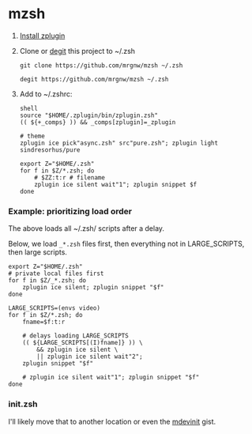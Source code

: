 # mzsh

1. [Install zplugin](https://github.com/zdharma/zplugin#installation)

2. Clone or [degit](https://github.com/Rich-Harris/degit) this project to ~/.zsh
    ```
    git clone https://github.com/mrgnw/mzsh ~/.zsh
    ```
    ```
    degit https://github.com/mrgnw/mzsh ~/.zsh
    ```
  
3. Add to ~/.zshrc:

    ```
    shell
    source "$HOME/.zplugin/bin/zplugin.zsh"
    (( ${+_comps} )) && _comps[zplugin]=_zplugin
    
    # theme
    zplugin ice pick"async.zsh" src"pure.zsh"; zplugin light sindresorhus/pure
    
    export Z="$HOME/.zsh"
    for f in $Z/*.zsh; do
        # $ZZ:t:r # filename
        zplugin ice silent wait"1"; zplugin snippet $f
    done
    ```

### Example: prioritizing load order

The above loads all ~/.zsh/ scripts after a delay.

Below, we load `_*.zsh` files first,  then everything not in LARGE_SCRIPTS, then large scripts.

```
export Z="$HOME/.zsh"
# private local files first
for f in $Z/_*.zsh; do
    zplugin ice silent; zplugin snippet "$f"
done

LARGE_SCRIPTS=(envs video)
for f in $Z/*.zsh; do
    fname=$f:t:r
    
    # delays loading LARGE_SCRIPTS
    (( ${LARGE_SCRIPTS[(I)fname]} )) \
        && zplugin ice silent \
        || zplugin ice silent wait"2";
    zplugin snippet "$f"
     
    # zplugin ice silent wait"1"; zplugin snippet "$f"
done
```



### init.zsh

I'll likely move that to another location or even the [mdevinit](https://rebrand.ly/mdevinit) gist.
